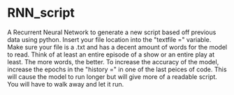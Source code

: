 # RNN_script
A Recurrent Neural Network to generate a new script based off previous data using python.
Insert your file location into the "textfile =" variable. Make sure your file is a .txt and has a decent amount of words for the model to read. Think of at least an entire episode of a show or an entire play at least. The more words, the better.
To increase the accuracy of the model, increase the epochs in the "history =" in one of the last peices of code. This will cause the model to run longer but will give more of a readable script. You will have to walk away and let it run.
